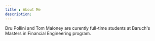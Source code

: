 ```yaml
---
title : About Me
description:
---
```


Dru Pollini and Tom Maloney are curently full-time students at Baruch's Masters in Financial Engineering program.
